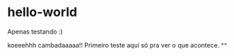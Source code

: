 # hello-world
Apenas testando :)

koeeehhh cambadaaaaa!!
Primeiro teste aqui só pra ver o que acontece.
^^
